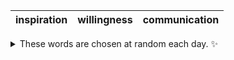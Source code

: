 <!-- word_basket start -->
| inspiration | willingness | communication |
| :---------: | :---------: | :-----------: |

<details>
  <summary>These words are chosen at random each day. ✨</summary>
  Take a look inside this repo to see how that works.
</details>
<!-- word_basket end -->
